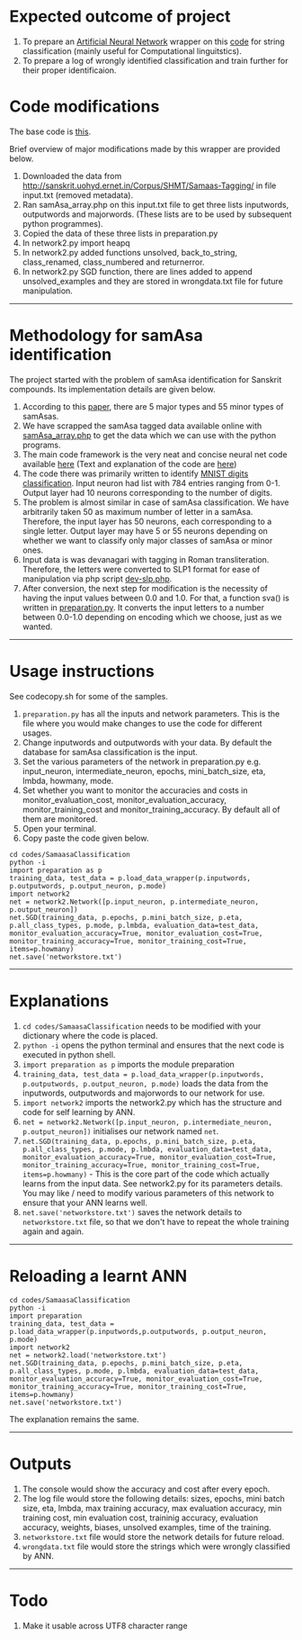 # Expected outcome of project

1. To prepare an [Artificial Neural Network](http://neuralnetworksanddeeplearning.com/) wrapper on this [code](https://github.com/mnielsen/neural-networks-and-deep-learning) for string classification (mainly useful for Computational linguitstics).
2. To prepare a log of wrongly identified classification and train further for their proper identificaion.


# Code modifications

The base code is [this](https://github.com/mnielsen/neural-networks-and-deep-learning/).

Brief overview of major modifications made by this wrapper are provided below.

1. Downloaded the data from http://sanskrit.uohyd.ernet.in/Corpus/SHMT/Samaas-Tagging/ in file input.txt (removed metadata).
2. Ran samAsa_array.php on this input.txt file to get three lists inputwords, outputwords and majorwords. (These lists are to be used by subsequent python programmes).
3. Copied the data of these three lists in preparation.py
4. In network2.py import heapq
7. In network2.py added functions unsolved, back_to_string, class_renamed, class_numbered and returnerror.
8. In network2.py SGD function, there are lines added to append unsolved_examples and they are stored in wrongdata.txt file for future manipulation.

-----

# Methodology for samAsa identification

The project started with the problem of samAsa identification for Sanskrit compounds. Its implementation details are given below.

1. According to this [paper](http://sanskrit.uohyd.ernet.in/Corpus/samAsaTagging-guide-lines.pdf), there are 5 major types and 55 minor types of samAsas.
2. We have scrapped the samAsa tagged data available online with [samAsa_array.php](https://github.com/drdhaval2785/SamaasaClassification/blob/master/samAsa_array.php) to get the data which we can use with the python programs.
3. The main code framework is the very neat and concise neural net code available [here](https://github.com/mnielsen/neural-networks-and-deep-learning/) (Text and explanation of the code are [here](http://neuralnetworksanddeeplearning.com/chap3.html))
4. The code there was primarily written to identify [MNIST digits classification](http://yann.lecun.com/exdb/mnist/). Input neuron had list with 784 entries ranging from 0-1. Output layer had 10 neurons corresponding to the number of digits. 
5. The problem is almost similar in case of samAsa classification. We have arbitrarily taken 50 as maximum number of letter in a samAsa. Therefore, the input layer has 50 neurons, each corresponding to a single letter. Output layer may have 5 or 55 neurons depending on whether we want to classify only major classes of samAsa or minor ones.
6. Input data is was devanagari with tagging in Roman transliteration. Therefore, the letters were converted to SLP1 format for ease of manipulation via php script [dev-slp.php](https://github.com/drdhaval2785/SamaasaClassification/blob/master/dev-slp.php).
7. After conversion, the next step for modification is the necessity of having the input values between 0.0 and 1.0. For that, a function sva() is written in [preparation.py](https://github.com/drdhaval2785/SamaasaClassification/blob/master/preparation.py). It converts the input letters to a number between 0.0-1.0 depending on encoding which we choose, just as we wanted.

-----

# Usage instructions

See codecopy.sh for some of the samples.

1. `preparation.py` has all the inputs and network parameters. This is the file where you would make changes to use the code for different usages.
2. Change inputwords and outputwords with your data. By default the database for samAsa classification is the input.
3. Set the various parameters of the network in preparation.py e.g. input_neuron, intermediate_neuron, epochs, mini_batch_size, eta, lmbda, howmany, mode.
4. Set whether you want to monitor the accuracies and costs in monitor_evaluation_cost, monitor_evaluation_accuracy, monitor_training_cost and monitor_training_accuracy. By default all of them are monitored.
5. Open your terminal.
6. Copy paste the code given below.
```
cd codes/SamaasaClassification
python -i
import preparation as p
training_data, test_data = p.load_data_wrapper(p.inputwords, p.outputwords, p.output_neuron, p.mode)
import network2
net = network2.Network([p.input_neuron, p.intermediate_neuron, p.output_neuron])
net.SGD(training_data, p.epochs, p.mini_batch_size, p.eta, p.all_class_types, p.mode, p.lmbda, evaluation_data=test_data, monitor_evaluation_accuracy=True, monitor_evaluation_cost=True, monitor_training_accuracy=True, monitor_training_cost=True, items=p.howmany)
net.save('networkstore.txt')
```

-----

# Explanations

1. `cd codes/SamaasaClassification` needs to be modified with your dictionary where the code is placed.
2. `python -i` opens the python terminal and ensures that the next code is executed in python shell.
3. `import preparation as p` imports the module preparation
4. `training_data, test_data = p.load_data_wrapper(p.inputwords, p.outputwords, p.output_neuron, p.mode)` loads the data from the inputwords, outputwords and majorwords to our network for use.
5. `import network2` imports the network2.py which has the structure and code for self learning by ANN.
6. `net = network2.Network([p.input_neuron, p.intermediate_neuron, p.output_neuron])` initialises our network named `net`.
7. `net.SGD(training_data, p.epochs, p.mini_batch_size, p.eta, p.all_class_types, p.mode, p.lmbda, evaluation_data=test_data, monitor_evaluation_accuracy=True, monitor_evaluation_cost=True, monitor_training_accuracy=True, monitor_training_cost=True, items=p.howmany)` - This is the core part of the code which actually learns from the input data. See network2.py for its parameters details. You may like / need to modify various parameters of this network to ensure that your ANN learns well.
8. `net.save('networkstore.txt')` saves the network details to `networkstore.txt` file, so that we don't have to repeat the whole training again and again.

-----

# Reloading a learnt ANN

```
cd codes/SamaasaClassification
python -i
import preparation
training_data, test_data = p.load_data_wrapper(p.inputwords,p.outputwords, p.output_neuron, p.mode)
import network2
net = network2.load('networkstore.txt')
net.SGD(training_data, p.epochs, p.mini_batch_size, p.eta, p.all_class_types, p.mode, p.lmbda, evaluation_data=test_data, monitor_evaluation_accuracy=True, monitor_evaluation_cost=True, monitor_training_accuracy=True, monitor_training_cost=True, items=p.howmany)
net.save('networkstore.txt')
```

The explanation remains the same.

-----

# Outputs

1. The console would show the accuracy and cost after every epoch.
2. The log file would store the following details: sizes, epochs, mini batch size, eta, lmbda, max training accuracy, max evaluation accuracy, min training cost, min evaluation cost, traininig accuracy, evaluation accuracy, weights, biases, unsolved examples, time of the training.
3. `networkstore.txt` file would store the network details for future reload.
4. `wrongdata.txt` file would store the strings which were wrongly classified by ANN.

-----

# Todo

1. Make it usable across UTF8 character range


